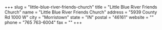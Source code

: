 +++
slug = "little-blue-river-friends-church"
title = "Little Blue River Friends Church"
name = "Little Blue River Friends Church"
address = "5939 County Rd 1000 W"
city = "Morristown"
state = "IN"
postal = "46161"
website = ""
phone = "765 763-6004"
fax = ""
+++
